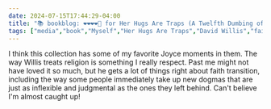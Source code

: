 ```yaml
---
date: 2024-07-15T17:44:29-04:00
title: "📚 bookblog: ❤️❤️❤️❤️🖤 for Her Hugs Are Traps (A Twelfth Dumbing of Age Collection), by David Willis"
tags: ["media","book","Myself","Her Hugs Are Traps","David Willis","faith transition","Dumbing of Age"]
---
```


I think this collection has some of my favorite Joyce moments in them. The way Willis treats religion is something I really respect. Past me might not have loved it so much, but he gets a lot of things right about faith transition, including the way some people immediately take up new dogmas that are just as inflexible and judgmental as the ones they left behind. Can't believe I'm almost caught up! 